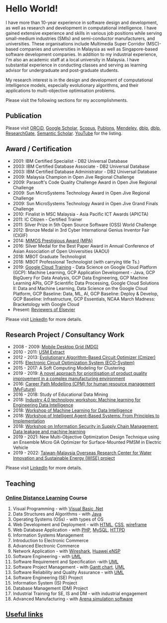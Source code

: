 # Hello World!

I have more than 10-year experience in software design and development, as well as research and development in computational intelligence. I have gained extensive experience and skills in various job positions while serving small-medium industries (SMIs) and semi-conductor manufacturers, and universities. These organisations include Multimedia Super Corridor (MSC)-based companies and universities in Malaysia as well as Singapore-based software development companies. In addition to my industrial experience, I'm also an academic staff at a local university in Malaysia. I have substantial experience in conducting classes and serving as learning advisor for undergraduate and post-graduate students.

My research interest is in the design and development of computational intelligence models, especially evolutionary algorithms, and their applications to multi-objective optimisation problems.

Please visit the following sections for my accomplishments.


## Publication

Please visit
[ORCiD](http://orcid.org/0000-0003-1748-1544),
[Google Scholar](http://scholar.google.com.my/citations?user=bSb37M8AAAAJ&hl=en),
[Scopus](https://www.scopus.com/authid/detail.uri?authorId=55655843600),
[Publons](https://publons.com/researcher/1738326/choo-jun-tan/),
[Mendeley](https://www.mendeley.com/profiles/choo-jun-tan/),
[dblp](http://dblp.dagstuhl.de/pers/hd/t/Tan:Choo_Jun),
[dblp](http://dblp2.uni-trier.de/pers/hd/t/Tan:Choo_Jun),
[ResearchGate](https://www.researchgate.net/profile/Choo_Tan2),
[Semantic Scholar](https://academic.microsoft.com/author/2574491712).
[YouTube](https://www.youtube.com/channel/UClZRxIwKOqbYVWntRAPA2xA)
for the listing.

## Award / Certification

* 2001: IBM Certified Specialist - DB2 Universal Database
* 2003: IBM Certified Database Associate - DB2 Universal Database
* 2003: IBM Certified Database Administrator - DB2 Universal Database
* 2009: Malaysia Champion in Open Jive Regional Challenge
* 2009: Parasoft's Code Quality Challenge Award in Open Jive Regional Challenge
* 2009: Sun MicroSystems Technology Award in Open Jive Regional Challenge
* 2009: Sun MicroSystems Technology Award in Open Jive Grand Finals Challenge
* 2010: Finalist in MSC Malaysia - Asia Pacific ICT Awards (APICTA)
* 2011: IC Citizen - Certified Trainer
* 2011: Silver Prize in 5th Open Source Software (OSS) World Challenge
* 2012: Bronze Medal in 3rd Cyber International Genius Inventor Fair (CIGIF)
* 2014: [MIMOS Prestigious Award (MPA)](https://www.mosti.gov.my/web/en/news/malam-anugerah-inovasi/)
* 2016: Silver Medal for the Best Paper Award in Annual Conference of Asian Association of Open Universities (AAOU)
* 2018: MBOT Graduate Technologist 
* 2018: MBOT Professional Technologist (with carrying title Ts.)
* 2019: [Google Cloud Training](https://google.qwiklabs.com/public_profiles/5f90c871-d406-4010-8f69-9fe1bec85992) - Data Science on Google Cloud Platform (GCP): Machine Learning, GCP Application Development - Java, GCP BigQuery For Data Analysis, GCP Data Engineering, GCP Machine Learning APIs, GCP Scientific Data Processing, Google Cloud Solutions II: Data and Machine Learning, Data Science on the Google Cloud Platform, GCP Baseline: Data, ML, AI, GCP Baseline: Deploy & Develop, GCP Baseline: Infrastructure, GCP Essentials, NCAA March Madness: Bracketology with Google Cloud
* Present:  [Reviewers of Elsevier](https://www.reviewerrecognition.elsevier.com/#/profile/c7fed78c-76e4-4f7f-9c75-9ca13e887e80)

Please visit [LinkedIn](https://www.linkedin.com/in/choojun) for more details.


## Research Project / Consultancy Work

* 2008 - 2009: [Mobile Desktop Grid (MDG)](https://github.com/choojun/mdg/wiki)
* 2010 - 2011: [USM Extract](https://github.com/choojun/extract/wiki)
* 2012 - 2013: [Evolutionary Algorithm-Based Circuit Optimizer (Cmizer)](https://github.com/choojun/cmizer/wiki)
* 2015: [Electronic Circuit Optimization System (ECO-System)](https://github.com/choojun/ecosystem/wiki)
* 2015 - 2017: A Soft Computing Modeling for Clustering
* 2019 - 2019: [A novel approach for prioritisation of product quality improvement in a complex manufacturing environment](https://github.com/choojun/ariz/wiki)
* 2016: [Career Path Modelling (CPM) for human resource management (MyFuture)](https://github.com/choojun/myfuture/wiki)
* 2016 - 2018: Study of Educational Data Mining
* 2018: [Industry 4.0 technology workshop: Machine learning for Engineering Data Intelligence](https://github.com/choojun/2018workshop_ml/wiki)
* 2018: [Workshop of Machine Learning for Data Intelligence](https://github.com/choojun/2018workshop_mlkl/wiki)
* 2018: [Workshop of Intelligent Agent-Based Systems: From Principles to Implementation](https://github.com/choojun/2018workshop_ma/wiki)
* 2018: [Workshop on Information Security in Supply Chain Management: Data leakage and machine learning](https://github.com/choojun/leakage/wiki)
* 2019 - 2021: New Multi-Objective Optimization Design Technique using an Ensemble Micro GA Optimizer for Surface-Mounted PMSM in Electric Vehicle
* 2019 - 2022: [Taiwan-Malaysia Overseas Research Center for Water Innovation and Sustainable Energy (WISE) project](https://www.nthuwise.com.tw/)

Please visit [LinkedIn](https://www.linkedin.com/in/choojun) for more details.

## Teaching
### [Online Distance Learning](https://en.wikipedia.org/wiki/Distance_education) Course

1. Visual Programming - with [Visual Basic .Net](https://en.wikipedia.org/wiki/Visual_Basic_.NET)
2. Data Structures and Algorithms - with [Java](https://www.oracle.com/java/)
3. Operating Systems (OSs) - with types of OS
4. Web Development and Deployment - with [HTML](https://www.w3schools.com/html/), [CSS](https://www.w3schools.com/css/), [wireframe](https://en.wikipedia.org/wiki/Website_wireframe)
5. Web Database Application - with [PHP](https://www.php.net/), [MySQL](https://dev.mysql.com/), [HTTPD](https://httpd.apache.org/)
6. Information Systems Management
7. Introduction to Electronic Commerce
8. Advanced Electronic Commerce
9. Network Application - with [Wireshark](https://www.wireshark.org/), [Huawei eNSP](https://support.huawei.com/enterprise/en/management-system/ensp-pid-9017384)
10. Software Engineering - with [UML](https://en.wikipedia.org/wiki/Unified_Modeling_Language)
11. Software Requirement and Specification -with [UML](https://en.wikipedia.org/wiki/Unified_Modeling_Language)
12. Software Project Management - with [Gantt chart](https://en.wikipedia.org/wiki/Gantt_chart), [UML](https://en.wikipedia.org/wiki/Unified_Modeling_Language)
13. Software Reliability and Quality Assurance - with [UML](https://en.wikipedia.org/wiki/Unified_Modeling_Language)
14. Software Engineering (SE) Project
15. Information System (IS) Project
16. Database Management (DM) Project
17. Industrial Training for SE, IS and DM - with industrial engagement
18. Advanced Manufacturing - with [Arena simulation software](https://www.arenasimulation.com/)


## [Useful links](links)
